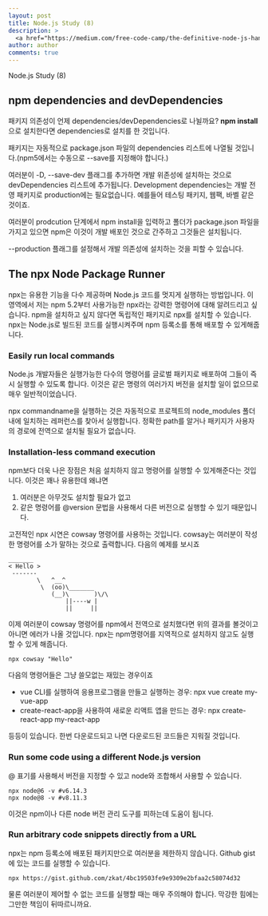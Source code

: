 ```yaml
---
layout: post
title: Node.js Study (8)
description: >
  <a href="https://medium.com/free-code-camp/the-definitive-node-js-handbook-6912378afc6e">학습자료링크</a>
author: author
comments: true
---
```

Node.js Study (8)

## npm dependencies and devDependencies
패키지 의존성이 언제 dependencies/devDependencies로 나뉠까요? <b>npm install <package-name></b>으로 설치한다면 dependencies로 설치를 한 것입니다.

패키지는 자동적으로 package.json 파일의 dependencies 리스트에 나열될 것입니다.(npm5에서는 수동으로 --save를 지정해야 합니다.)

여러분이 -D, --save-dev 플래그를 추가하면 개발 위존성에 설치하는 것으로 devDependencies 리스트에 추가됩니다. Development dependencies는 개발 전영 패키지로 production에는 필요없습니다. 예를들어 테스팅 패키지, 웹팩, 바벨 같은 것이죠.

여러분이 prodcution 단계에서 npm install을 입력하고 폴더가 package.json 파일을 가지고 있으면 npm은 이것이 개발 배포인 것으로 간주하고 그것들은 설치됩니다.

--production 플래그를 설정해서 개발 의존성에 설치하는 것을 피할 수 있습니다.

## The npx Node Package Runner
npx는 유용한 기능을 다수 제공하며 Node.js 코드를 멋지게 실행하는 방법입니다. 이 영역에서 저는 npm 5.2부터 사용가능한 npx라는 강력한 명령어에 대해 알려드리고 싶습니다. npm을 설치하고 싶지 않다면 독립적인 패키지로 npx를 설치할 수 있습니다. npx는 Node.js로 빌드된 코드를 실행시켜주며 npm 등록소를 통해 배포할 수 있게해줍니다.

### Easily run local commands
Node.js 개발자들은 실행가능한 다수의 명령어를 글로벌 패키지로 배포하여 그들이 즉시 실행할 수 있도록 합니다. 이것은 같은 명령의 여러가지 버전을 설치할 일이 없으므로 매우 일반적이었습니다.

npx commandname을 실행하는 것은 자동적으로 프로젝트의 node_modules 폴더 내에 일치하는 레퍼런스를 찾아서 실행합니다. 정확한 path를 알거나 패키지가 사용자의 경로에 전역으로 설치될 필요가 없습니다.
### Installation-less command execution
npm보다 더욱 나은 장점은 처음 설치하지 않고 명령어를 실행할 수 있게해준다는 것입니다. 이것은 꽤나 유용한데 왜냐면
1. 여러분은 아무것도 설치할 필요가 없고
1. 같은 명령어를 \@version 문법을 사용해서 다른 버전으로 실행할 수 있기 때문입니다.

고전적인 npx 시연은 cowsay 명령어를 사용하는 것입니다. cowsay는 여러분이 작성한 명령어를 소가 말하는 것으로 출력합니다. 다음의 예제를 보시죠
```
_______
< Hello >
 -------
        \   ^__^
         \  (oo)\_______
            (__)\       )\/\
                ||----w |
                ||     ||
```
이제 여러분이 cowsay 명령어를 npm에서 전역으로 설치했다면 위의 결과를 볼것이고 아니면 에러가 나올 것입니다. npx는 npm명령어를 지역적으로 설치하지 않고도 실행할 수 있게 해줍니다.
```
npx cowsay "Hello"
```
다음의 명령어들은 그냥 쓸모없는 재밌는 경우이죠
* vue CLI를 실행하여 응용프로그램을 만들고 실행하는 경우: npx vue create my-vue-app
* create-react-app을 사용하여 새로운 리액트 앱을 만드는 경우: npx create-react-app my-react-app

등등이 있습니다. 한번 다운로드되고 나면 다운로드된 코드들은 지워질 것입니다.

### Run some code using a different Node.js version
\@ 표기를 사용해서 버전을 지정할 수 있고 node와 조합해서 사용할 수 있습니다.
```
npx node@6 -v #v6.14.3
npx node@8 -v #v8.11.3
```
이것은 npm이나 다른 node 버전 관리 도구를 피하는데 도움이 됩니다.
### Run arbitrary code snippets directly from a URL
npx는 npm 등록소에 배포된 패키지만으로 여러분을 제한하지 않습니다. Github gist에 있는 코드를 실행할 수 있습니다.
```
npx https://gist.github.com/zkat/4bc19503fe9e9309e2bfaa2c58074d32
```

물론 여러분이 제어할 수 없는 코드를 실행할 때는 매우 주의해야 합니다. 막강한 힘에는 그만한 책임이 뒤따르니까요.
